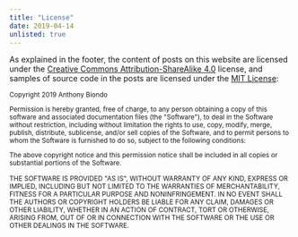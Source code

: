 ```yaml
---
title: "License"
date: 2019-04-14
unlisted: true
---
```


As explained in the footer, the content of posts on this website are licensed under the <a href="https://creativecommons.org/licenses/by-sa/4.0/">Creative Commons Attribution-ShareAlike 4.0</a> license, and samples of source code in the posts are licensed under the <a href="https://opensource.org/licenses/MIT">MIT  License</a>:

<small>
Copyright 2019 Anthony Biondo

Permission is hereby granted, free of charge, to any person obtaining a copy of this software and associated documentation files (the "Software"), to deal in the Software without restriction, including without limitation the rights to use, copy, modify, merge, publish, distribute, sublicense, and/or sell copies of the Software, and to permit persons to whom the Software is furnished to do so, subject to the following conditions:

The above copyright notice and this permission notice shall be included in all copies or substantial portions of the Software.

THE SOFTWARE IS PROVIDED "AS IS", WITHOUT WARRANTY OF ANY KIND, EXPRESS OR IMPLIED, INCLUDING BUT NOT LIMITED TO THE WARRANTIES OF MERCHANTABILITY, FITNESS FOR A PARTICULAR PURPOSE AND NONINFRINGEMENT. IN NO EVENT SHALL THE AUTHORS OR COPYRIGHT HOLDERS BE LIABLE FOR ANY CLAIM, DAMAGES OR OTHER LIABILITY, WHETHER IN AN ACTION OF CONTRACT, TORT OR OTHERWISE, ARISING FROM, OUT OF OR IN CONNECTION WITH THE SOFTWARE OR THE USE OR OTHER DEALINGS IN THE SOFTWARE.
</small>